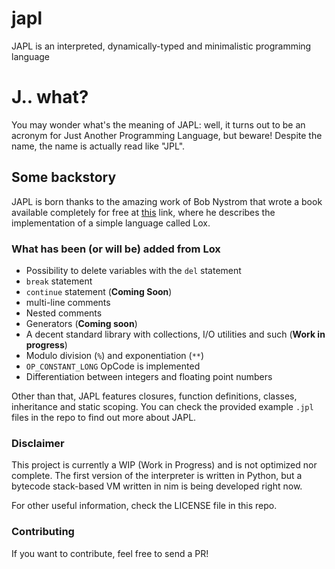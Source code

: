 # japl
JAPL is an interpreted, dynamically-typed and minimalistic programming language

# J.. what?

You may wonder what's the meaning of JAPL: well, it turns out to be an acronym
for Just Another Programming Language, but beware! Despite the name, the name is actually read like "JPL".

## Some backstory

JAPL is born thanks to the amazing work of Bob Nystrom that wrote a book available completely for free
at [this](https://craftinginterpreters.com) link, where he describes the implementation of a simple language called Lox.


### What has been (or will be) added from Lox

- Possibility to delete variables with the `del` statement
- `break` statement
- `continue` statement (__Coming Soon__)
- multi-line comments
- Nested comments
- Generators (__Coming soon__)
- A decent standard library with collections, I/O utilities and such (__Work in progress__)
- Modulo division (`%`) and exponentiation (`**`)
- `OP_CONSTANT_LONG` OpCode is implemented
- Differentiation between integers and floating point numbers


Other than that, JAPL features closures, function definitions, classes, inheritance and static scoping. You can check
the provided example `.jpl` files in the repo to find out more about JAPL.

### Disclaimer

This project is currently a WIP (Work in Progress) and is not optimized nor complete.
The first version of the interpreter is written in Python, but a bytecode stack-based VM written in nim is being developed right now.

For other useful information, check the LICENSE file in this repo.

### Contributing

If you want to contribute, feel free to send a PR!
